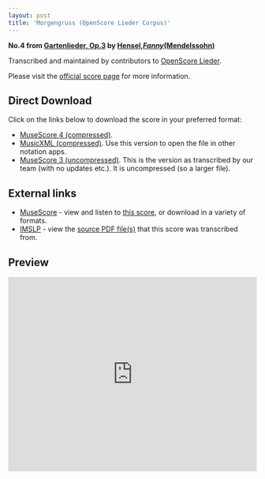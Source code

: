 ```yaml
---
layout: post
title: 'Morgengruss (OpenScore Lieder Corpus)'
---
```


__No.4 from [Gartenlieder, Op.3](https://fourscoreandmore.org/OpenScore/Hensel%2C_Fanny_%28Mendelssohn%29/Gartenlieder%2C_Op.3/) by [Hensel,_Fanny_(Mendelssohn)](https://fourscoreandmore.org/OpenScore/Hensel%2C_Fanny_%28Mendelssohn%29)__

Transcribed and maintained by contributors to [OpenScore Lieder].

Please visit the [official score page] for more information.

[official score page]: https://musescore.com/openscore-lieder-corpus/scores/6034442
[OpenScore Lieder]: https://musescore.com/openscore-lieder-corpus

## Direct Download

Click on the links below to download the score in your preferred format:
- [MuseScore 4 (compressed)](https://fourscoreandmore.org/OpenScore/Hensel%2C_Fanny_%28Mendelssohn%29/Gartenlieder%2C_Op.3/4_Morgengruss.mscz).
- [MusicXML (compressed)](https://fourscoreandmore.org/OpenScore/Hensel%2C_Fanny_%28Mendelssohn%29/Gartenlieder%2C_Op.3/4_Morgengruss.mxl). Use this version to open the file in other notation apps.
- [MuseScore 3 (uncompressed)](https://raw.githubusercontent.com/OpenScore/Lieder/refs/heads/main/scores/Hensel%2C_Fanny_%28Mendelssohn%29/Gartenlieder%2C_Op.3/4_Morgengruss/lc6034442.mscx). This is the version as transcribed by our team (with no updates etc.). It is uncompressed (so a larger file).

## External links

- [MuseScore] - view and listen to [this score][MuseScore], or download in a variety of formats.
- [IMSLP] - view the [source PDF file(s)][IMSLP] that this score was transcribed from.

[MuseScore]: https://musescore.com/score/6034442
[IMSLP]: https://imslp.org/wiki/Special:ReverseLookup/558571

## Preview

<iframe width="100%" height="394" src="https://musescore.com/openscore-lieder-corpus/scores/6034442/embed" frameborder="0" allowfullscreen allow="autoplay; fullscreen"></iframe>
